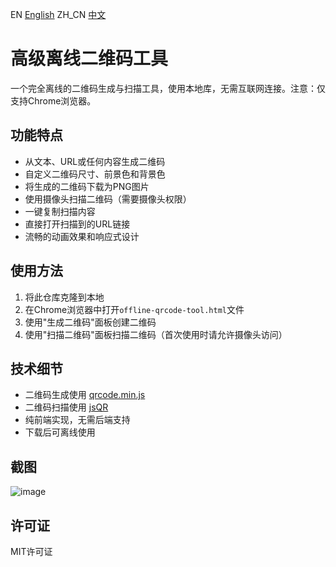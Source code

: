 EN [English](README_en.md)
ZH_CN [中文](README.md)

# 高级离线二维码工具

一个完全离线的二维码生成与扫描工具，使用本地库，无需互联网连接。注意：仅支持Chrome浏览器。

## 功能特点

- 从文本、URL或任何内容生成二维码
- 自定义二维码尺寸、前景色和背景色
- 将生成的二维码下载为PNG图片
- 使用摄像头扫描二维码（需要摄像头权限）
- 一键复制扫描内容
- 直接打开扫描到的URL链接
- 流畅的动画效果和响应式设计

## 使用方法

1. 将此仓库克隆到本地
2. 在Chrome浏览器中打开`offline-qrcode-tool.html`文件
3. 使用"生成二维码"面板创建二维码
4. 使用"扫描二维码"面板扫描二维码（首次使用时请允许摄像头访问）

## 技术细节

- 二维码生成使用 [qrcode.min.js](https://davidshimjs.github.io/qrcodejs/)
- 二维码扫描使用 [jsQR](https://github.com/cozmo/jsQR)
- 纯前端实现，无需后端支持
- 下载后可离线使用

## 截图

![image](https://github.com/user-attachments/assets/6229e0d6-8fcc-4df6-af41-003f90b76e6b)


## 许可证

MIT许可证
